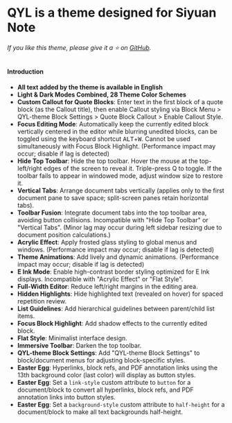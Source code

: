 # QYL is a theme designed for Siyuan Note
###### If you like this theme, please give it a ⭐ on [GitHub](https://github.com/QYLexpired/QYL-theme).

#### Introduction
* **All text added by the theme is available in English**
* **Light & Dark Modes Combined, 28 Theme Color Schemes**
* **Custom Callout for Quote Blocks**: Enter text in the first block of a quote block (as the Callout title), then enable Callout styling via Block Menu > QYL-theme Block Settings > Quote Block Callout > Enable Callout Style.
* **Focus Editing Mode**: Automatically keep the currently edited block vertically centered in the editor while blurring unedited blocks, can be toggled using the keyboard shortcut <kbd>ALT</kbd>​+<kbd>W</kbd>. Cannot be used simultaneously with Focus Block Highlight. (Performance impact may occur; disable if lag is detected)
* **Hide Top Toolbar**: Hide the top toolbar. Hover the mouse at the top-left/right edges of the screen to reveal it. Triple-press Q to toggle. If the toolbar fails to appear in windowed mode, adjust window size to restore it.
* **Vertical Tabs**: Arrange document tabs vertically (applies only to the first document pane to save space; split-screen panes retain horizontal tabs).
* **Toolbar Fusion**: Integrate document tabs into the top toolbar area, avoiding button collisions. Incompatible with "Hide Top Toolbar" or "Vertical Tabs". (Minor lag may occur during left sidebar resizing due to document position calculations.)
* **Acrylic Effect**: Apply frosted glass styling to global menus and windows. (Performance impact may occur; disable if lag is detected)
* **Theme Animations**: Add lively and dynamic animations. (Performance impact may occur; disable if lag is detected)
* **E Ink Mode**: Enable high-contrast border styling optimized for E Ink displays. Incompatible with "Acrylic Effect" or "Flat Style".
* **Full-Width Editor**: Reduce left/right margins in the editing area.
* **Hidden Highlights**: Hide highlighted text (revealed on hover) for spaced repetition review.
* **List Guidelines**: Add hierarchical guidelines between parent/child list items.
* **Focus Block Highlight**: Add shadow effects to the currently edited block.
* **Flat Style**: Minimalist interface design.
* **Immersive Toolbar**: Darken the top toolbar.
* **QYL-theme Block Settings**: Add "QYL-theme Block Settings" to block/document menus for adjusting block-specific styles.
* **Easter Egg**: Hyperlinks, block refs, and PDF annotation links using the 13th background color (last color) will display as button styles.
* **Easter Egg**: Set a `link-style` custom attribute to `button` for a document/block to convert all hyperlinks, block refs, and PDF annotation links into button styles.
* **Easter Egg**: Set a `background-style` custom attribute to `half-height` for a document/block to make all text backgrounds half-height.